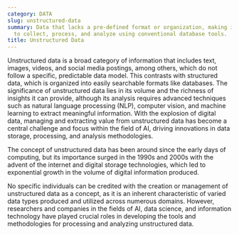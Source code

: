```yaml
---
category: DATA
slug: unstructured-data
summary: Data that lacks a pre-defined format or organization, making it challenging
  to collect, process, and analyze using conventional database tools.
title: Unstructured Data
---
```


Unstructured data is a broad category of information that includes text, images, videos, and social media postings, among others, which do not follow a specific, predictable data model. This contrasts with structured data, which is organized into easily searchable formats like databases. The significance of unstructured data lies in its volume and the richness of insights it can provide, although its analysis requires advanced techniques such as natural language processing (NLP), computer vision, and machine learning to extract meaningful information. With the explosion of digital data, managing and extracting value from unstructured data has become a central challenge and focus within the field of AI, driving innovations in data storage, processing, and analysis methodologies.

The concept of unstructured data has been around since the early days of computing, but its importance surged in the 1990s and 2000s with the advent of the internet and digital storage technologies, which led to exponential growth in the volume of digital information produced.

No specific individuals can be credited with the creation or management of unstructured data as a concept, as it is an inherent characteristic of varied data types produced and utilized across numerous domains. However, researchers and companies in the fields of AI, data science, and information technology have played crucial roles in developing the tools and methodologies for processing and analyzing unstructured data.